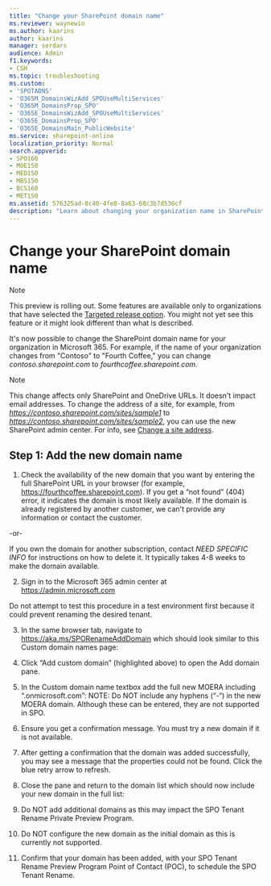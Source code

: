 ```yaml
---
title: "Change your SharePoint domain name"
ms.reviewer: waynewin
ms.author: kaarins
author: kaarins
manager: serdars
audience: Admin
f1.keywords:
- CSH
ms.topic: troubleshooting
ms.custom:
- 'SPOTADNS'
- 'O365M_DomainsWizAdd_SPOUseMultiServices'
- 'O365M_DomainsProp_SPO'
- 'O365E_DomainsWizAdd_SPOUseMultiServices'
- 'O365E_DomainsProp_SPO'
- 'O365E_DomainsMain_PublicWebsite'
ms.service: sharepoint-online
localization_priority: Normal
search.appverid:
- SPO160
- MOE150
- MED150
- MBS150
- BCS160
- MET150
ms.assetid: 576325ad-8c40-4fe8-8a63-68c3b7d536cf
description: "Learn about changing your organization name in SharePoint URLs"
---
```


# Change your SharePoint domain name

> [!NOTE]
> This preview is rolling out. Some features are available only to organizations that have selected the [Targeted release option](/microsoft-365/admin/manage/release-options-in-office-365). You might not yet see this feature or it might look different than what is described.

It's now possible to change the SharePoint domain name for your organization in Microsoft 365. For example, if the name of your organization changes from "Contoso" to "Fourth Coffee," you can change  *contoso.sharepoint.com*  to  *fourthcoffee.sharepoint.com*.
  
> [!NOTE]
> This change affects only SharePoint and OneDrive URLs. It doesn't impact email addresses. To change the address of a site, for example, from *https://contoso.sharepoint.com/sites/sample1* to  *https://contoso.sharepoint.com/sites/sample2*, you can use the new SharePoint admin center. For info, see [Change a site address](change-site-address.md).

## Step 1: Add the new domain name

1. Check the availability of the new domain that you want by entering the full SharePoint URL in your browser (for example, https://fourthcoffee.sharepoint.com). If you get a “not found” (404) error, it indicates the domain is most likely available. If the domain is already registered by another customer, we can't provide any information or contact the customer. 

-or-

If you own the domain for another subscription, contact *NEED SPECIFIC INFO* for instructions on how to delete it. It typically takes 4-8 weeks to make the domain available. 

2. Sign in to the Microsoft 365 admin center at https://admin.microsoft.com 

Do not attempt to test this procedure in a test environment first because it could prevent renaming the desired tenant.

3.	In the same browser tab, navigate to https://aka.ms/SPORenameAddDomain which should look similar to this Custom domain names page: 

3.	Click “Add custom domain” (highlighted above) to open the Add domain pane.
4.	In the Custom domain name textbox add the full new MOERA including “.onmicrosoft.com”:
NOTE: Do NOT include any hyphens (“-“) in the new MOERA domain. Although these can be entered, they are not supported in SPO.
 
5.	Ensure you get a confirmation message. You must try a new domain if it is not available. 
 
6.	After getting a confirmation that the domain was added successfully, you may see a message that the properties could not be found. Click the blue retry arrow to refresh.
 
7.	Close the pane and return to the domain list which should now include your new domain in the full list:
 
8.	Do NOT add additional domains as this may impact the SPO Tenant Rename Private Preview Program. 
9.	Do NOT configure the new domain as the initial domain as this is currently not supported.
10.	Confirm that your domain has been added, with your SPO Tenant Rename Preview Program Point of Contact (POC), to schedule the SPO Tenant Rename. 




